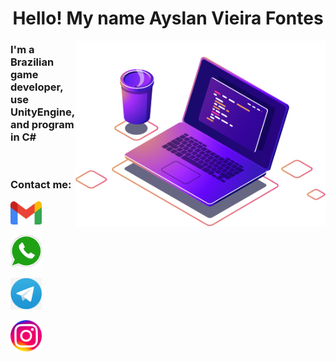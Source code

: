 <center>
	<h1> Hello! My name Ayslan Vieira Fontes </h1>
</center>

<img src="https://raw.githubusercontent.com/AyslanSE/AyslanSE/main/master/img/computer-illustration.png" width="400px" align="right" alt="ayslan computer" style="max-width:100%;">
<h3> I'm a Brazilian game developer, use UnityEngine, and program in C# </h3>
<br>
<h3> Contact me: </h3>

<!-- links de contatação -->
<a href="https://wa.me/557999864117" alt="Gmail" rel="nofollow"> <!-- Gmail contato -->
	<img src="https://raw.githubusercontent.com/AyslanSE/AyslanSE/main/master/img/mail.png" width="50px" style="max-width:100%;">
</a>

<a href="https://wa.me/557999864117" alt="WhatsApp" rel="nofollow"> <!-- Whatsapp contato -->
	<img src="https://raw.githubusercontent.com/AyslanSE/AyslanSE/main/master/img/zap.png" width="50px" style="max-width:100%;">
</a>

<a href="https://wa.me/557999864117" alt="Telegram" rel="nofollow"> <!-- Telegram contato -->
	<img src="https://raw.githubusercontent.com/AyslanSE/AyslanSE/main/master/img/tele.png" width="50px" style="max-width:100%;">
</a>

<a href="https://wa.me/557999864117" alt="Instagram" rel="nofollow"> <!-- Instagram contato -->
	<img src="https://raw.githubusercontent.com/AyslanSE/AyslanSE/main/master/img/insta.png" width="50px" style="max-width:100%;">
</a>